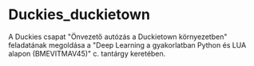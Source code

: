 # Duckies_duckietown
A Duckies csapat "Önvezető autózás a Duckietown környezetben" feladatának megoldása a "Deep Learning a gyakorlatban Python és LUA alapon (BMEVITMAV45)" c. tantárgy keretében.
